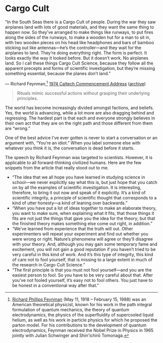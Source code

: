 # Cargo Cult

“In the South Seas there is a Cargo Cult of people. During the war they saw airplanes land with lots of good materials, and they want the same thing to happen now. So they’ve arranged to make things like runways, to put fires along the sides of the runways, to make a wooden hut for a man to sit in, with two wooden pieces on his head like headphones and bars of bamboo sticking out like antennas—he’s the controller—and they wait for the airplanes to land. They’re doing everything right. The form is perfect. It looks exactly the way it looked before. But it doesn’t work. No airplanes land. So I call these things Cargo Cult Science, because they follow all the apparent precepts and forms of scientific investigation, but they’re missing something essential, because the planes don’t land.”

— Richard Feynman,[^RichardFeynman] [1974 Caltech Commencement Address](http://calteches.library.caltech.edu/51/2/CargoCult.htm) ([archive](https://archive.is/VBdgn))

> Rituals mimic successful actions without grasping their underlying principles.

The world has become increasingly divided amongst factions, and beliefs. Yes, the world is advancing, while a lot more are also dragging behind and regressing. The hardest part is that each and everyone strongly believes in their own act that they are on the right path and those different from them are “wrong.”

One of the best advice I’ve ever gotten is never to start a conversation or an argument with, “You’re an idiot.” When you label someone else with whatever you think it is, the conversation is dead before it starts.

The speech by Richard Feynman was targeted to scientists. However, it is applicable to all forward-thinking civilized humans. Here are the few snippets from the article that really stood out to me. 

- “The idea that we all hope you have learned in studying science in school—we never explicitly say what this is, but just hope that you catch on by all the examples of scientific investigation.  It is interesting, therefore, to bring it out now and speak of it explicitly.  It’s a kind of scientific integrity, a principle of scientific thought that corresponds to a kind of utter honesty—a kind of leaning over backwards.”
- “When you have put a lot of ideas together to make an elaborate theory, you want to make sure, when explaining what it fits, that those things it fits are not just the things that gave you the idea for the theory; but that the finished theory makes something else come out right, in addition.”
- “We’ve learned from experience that the truth will out.  Other experimenters will repeat your experiment and find out whether you were wrong or right.  Nature’s phenomena will agree or they’ll disagree with your theory.  And, although you may gain some temporary fame and excitement, you will not gain a good reputation if you haven’t tried to be very careful in this kind of work.  And it’s this type of integrity, this kind of care not to fool yourself, that is missing to a large extent in much of the research in Cargo Cult Science.”
- “The first principle is that you must not fool yourself—and you are the easiest person to fool.  So you have to be very careful about that.  After you’ve not fooled yourself, it’s easy not to fool others. You just have to be honest in a conventional way after that.”

[^RichardFeynman]: [Richard Phillips Feynman](https://en.wikipedia.org/wiki/Richard_Feynman) (May 11, 1918 – February 15, 1988) was an American theoretical physicist, known for his work in the path integral formulation of quantum mechanics, the theory of quantum electrodynamics, the physics of the superfluidity of supercooled liquid helium, as well as his work in particle physics for which he proposed the parton model. For his contributions to the development of quantum electrodynamics, Feynman received the Nobel Prize in Physics in 1965 jointly with Julian Schwinger and Shin'ichirō Tomonaga.
